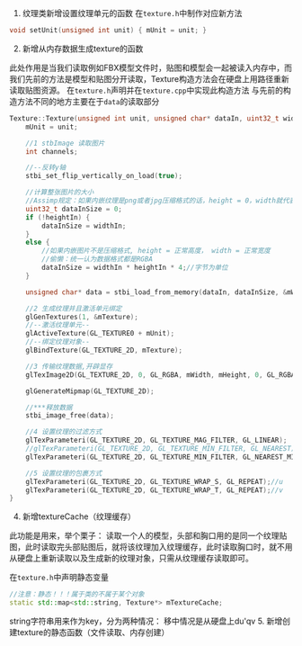 1. 纹理类新增设置纹理单元的函数
在`texture.h`中制作对应新方法
```cpp
void setUnit(unsigned int unit) { mUnit = unit; }
```
2. 新增从内存数据生成texture的函数

此处作用是当我们读取例如FBX模型文件时，贴图和模型会一起被读入内存中，而我们先前的方法是模型和贴图分开读取，Texture构造方法会在硬盘上用路径重新读取贴图资源。
在`texture.h`声明并在`texture.cpp`中实现此构造方法
与先前的构造方法不同的地方主要在于`data`的读取部分
```cpp
Texture::Texture(unsigned int unit, unsigned char* dataIn, uint32_t widthIn, uint32_t heightIn) {
	mUnit = unit;

	//1 stbImage 读取图片
	int channels;

	//--反转y轴
	stbi_set_flip_vertically_on_load(true);

	//计算整张图片的大小
	//Assimp规定：如果内嵌纹理是png或者jpg压缩格式的话，height = 0，width就代表了图片大小
	uint32_t dataInSize = 0;
	if (!heightIn) {
		dataInSize = widthIn;
	}
	else {
		//如果内嵌图片不是压缩格式, height = 正常高度， width = 正常宽度
		//偷懒：统一认为数据格式都是RGBA
		dataInSize = widthIn * heightIn * 4;//字节为单位
	}

	unsigned char* data = stbi_load_from_memory(dataIn, dataInSize, &mWidth, &mHeight, &channels, STBI_rgb_alpha);

	//2 生成纹理并且激活单元绑定
	glGenTextures(1, &mTexture);
	//--激活纹理单元--
	glActiveTexture(GL_TEXTURE0 + mUnit);
	//--绑定纹理对象--
	glBindTexture(GL_TEXTURE_2D, mTexture);

	//3 传输纹理数据,开辟显存
	glTexImage2D(GL_TEXTURE_2D, 0, GL_RGBA, mWidth, mHeight, 0, GL_RGBA, GL_UNSIGNED_BYTE, data);

	glGenerateMipmap(GL_TEXTURE_2D);

	//***释放数据 
	stbi_image_free(data);

	//4 设置纹理的过滤方式
	glTexParameteri(GL_TEXTURE_2D, GL_TEXTURE_MAG_FILTER, GL_LINEAR);
	//glTexParameteri(GL_TEXTURE_2D, GL_TEXTURE_MIN_FILTER, GL_NEAREST);
	glTexParameteri(GL_TEXTURE_2D, GL_TEXTURE_MIN_FILTER, GL_NEAREST_MIPMAP_LINEAR);

	//5 设置纹理的包裹方式
	glTexParameteri(GL_TEXTURE_2D, GL_TEXTURE_WRAP_S, GL_REPEAT);//u
	glTexParameteri(GL_TEXTURE_2D, GL_TEXTURE_WRAP_T, GL_REPEAT);//v
}
```
4. 新增textureCache（纹理缓存）

此功能是用来，举个栗子：
读取一个人的模型，头部和胸口用的是同一个纹理贴图，此时读取完头部贴图后，就将该纹理加入纹理缓存，此时读取胸口时，就不用从硬盘上重新读取以及生成新的纹理对象，只需从纹理缓存读取即可。

在`texture.h`中声明静态变量
```cpp
//注意：静态！！！属于类的不属于某个对象
static std::map<std::string, Texture*> mTextureCache;
```
string字符串用来作为key，分为两种情况：
移中情况是从硬盘上du'qv
5. 新增创建texture的静态函数（文件读取、内存创建）
<!--stackedit_data:
eyJoaXN0b3J5IjpbLTEzNjgyMjQzNDgsOTYwODQxOTc0LC01OD
UzMjg4NjQsMTM0NTI0MDg4LDY5ODExNzk3NSwtMzA3NDM2NzUx
XX0=
-->